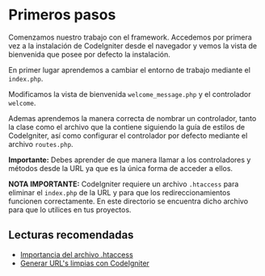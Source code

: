 # Primeros pasos

Comenzamos nuestro trabajo con el framework. Accedemos por primera vez a la instalación de CodeIgniter desde el navegador y vemos la vista de bienvenida que posee por defecto la instalación.

En primer lugar aprendemos a cambiar el entorno de trabajo mediante el `index.php`.

Modificamos la vista de bienvenida `welcome_message.php` y el controlador `welcome`.

Ademas aprendemos la manera correcta de nombrar un controlador, tanto la clase como el archivo que la contiene siguiendo la guía de estilos de CodeIgniter, así como configurar el controlador por defecto mediante el archivo `routes.php`.

**Importante:** Debes aprender de que manera llamar a los controladores y métodos desde la URL ya que es la única forma de acceder a ellos.

**NOTA IMPORTANTE:** CodeIgniter requiere un archivo `.htaccess` para eliminar el `index.php` de la URL y para que los redireccionamientos funcionen correctamente. En este directorio se encuentra dicho archivo para que lo utilices en tus proyectos.

## Lecturas recomendadas

- [Importancia del archivo .htaccess](http://todoprogramacion.com.ve/articulos/apache/importancia-del-archivo-htaccess)
- [Generar URL's limpias con CodeIgniter](http://todoprogramacion.com.ve/articulos/codeigniter/generar-urls-limpias-con-codeigniter)